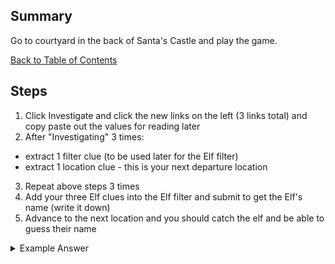 ## Summary
Go to courtyard in the back of Santa's Castle and play the game.

[Back to Table of Contents](https://github.com/minispooner/SANS_KringleCon_2021_Walkthrough/blob/main/README.md)

## Steps
1. Click Investigate and click the new links on the left (3 links total) and copy paste out the values for reading later
2. After "Investigating" 3 times:
- extract 1 filter clue (to be used later for the Elf filter)
- extract 1 location clue - this is your next departure location
3. Repeat above steps 3 times
4. Add your three Elf clues into the Elf filter and submit to get the Elf's name (write it down)
5. Advance to the next location and you should catch the elf and be able to guess their name

<details>
  <summary>Example Answer</summary>
  
```
Their next waypoint was something like 51.219, 4.402
They just contacted us from an address in the 81.244.0.0/14 range.
They were dressed for 3.0°C and partly cloudy conditions. They kept checking their `Discord` app.

Belgium
The elf wanted to drink gløgg in Tivoli Gardens.
They sent me this blurry selfie of themself or someone they met: 
They were dressed for -2.0°C and sunny conditions. Oh, I noticed they had a  `Star Trek` themed phone case.

Denmark
They said, if asked, they would describe their next location as "staring desire frost." 
Having trouble typing that letter? It's UNICODE 00ED or 0237 on the number pad in Windows. 
They were dressed for 5.0°C and partly cloudy conditions. The elf mentioned something about Stack Overflow and `Golang`

Filter the Elves w the 3 categories (only choose 3 above!)
Noel Boetie
```
</details>
